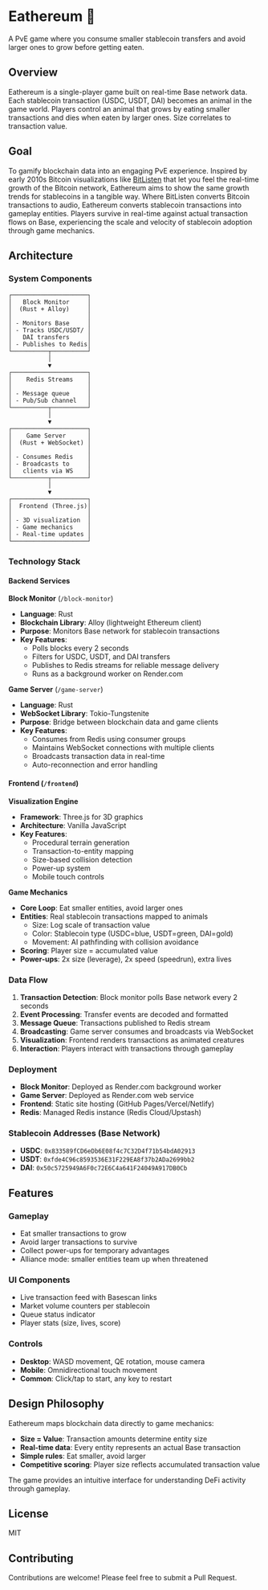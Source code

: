 # Eathereum 🌳

A PvE game where you consume smaller stablecoin transfers and avoid larger ones to grow before getting eaten.

## Overview

Eathereum is a single-player game built on real-time Base network data. Each stablecoin transaction (USDC, USDT, DAI) becomes an animal in the game world. Players control an animal that grows by eating smaller transactions and dies when eaten by larger ones. Size correlates to transaction value.

## Goal

To gamify blockchain data into an engaging PvE experience. Inspired by early 2010s Bitcoin visualizations like [BitListen](https://www.bitlisten.com/) that let you feel the real-time growth of the Bitcoin network, Eathereum aims to show the same growth trends for stablecoins in a tangible way. Where BitListen converts Bitcoin transactions to audio, Eathereum converts stablecoin transactions into gameplay entities. Players survive in real-time against actual transaction flows on Base, experiencing the scale and velocity of stablecoin adoption through game mechanics.

## Architecture

### System Components

```
┌─────────────────────┐
│   Block Monitor     │
│  (Rust + Alloy)     │
│                     │
│ - Monitors Base     │
│ - Tracks USDC/USDT/ │
│   DAI transfers     │
│ - Publishes to Redis│
└──────────┬──────────┘
           │
           ▼
┌─────────────────────┐
│    Redis Streams    │
│                     │
│ - Message queue     │
│ - Pub/Sub channel   │
└──────────┬──────────┘
           │
           ▼
┌─────────────────────┐
│    Game Server      │
│  (Rust + WebSocket) │
│                     │
│ - Consumes Redis    │
│ - Broadcasts to     │
│   clients via WS    │
└──────────┬──────────┘
           │
           ▼
┌─────────────────────┐
│  Frontend (Three.js)│
│                     │
│ - 3D visualization  │
│ - Game mechanics    │
│ - Real-time updates │
└─────────────────────┘
```

### Technology Stack

#### Backend Services

**Block Monitor** (`/block-monitor`)
- **Language**: Rust
- **Blockchain Library**: Alloy (lightweight Ethereum client)
- **Purpose**: Monitors Base network for stablecoin transactions
- **Key Features**:
  - Polls blocks every 2 seconds
  - Filters for USDC, USDT, and DAI transfers
  - Publishes to Redis streams for reliable message delivery
  - Runs as a background worker on Render.com

**Game Server** (`/game-server`)
- **Language**: Rust
- **WebSocket Library**: Tokio-Tungstenite
- **Purpose**: Bridge between blockchain data and game clients
- **Key Features**:
  - Consumes from Redis using consumer groups
  - Maintains WebSocket connections with multiple clients
  - Broadcasts transaction data in real-time
  - Auto-reconnection and error handling

#### Frontend (`/frontend`)

**Visualization Engine**
- **Framework**: Three.js for 3D graphics
- **Architecture**: Vanilla JavaScript
- **Key Features**:
  - Procedural terrain generation
  - Transaction-to-entity mapping
  - Size-based collision detection
  - Power-up system
  - Mobile touch controls

**Game Mechanics**
- **Core Loop**: Eat smaller entities, avoid larger ones
- **Entities**: Real stablecoin transactions mapped to animals
  - Size: Log scale of transaction value
  - Color: Stablecoin type (USDC=blue, USDT=green, DAI=gold)
  - Movement: AI pathfinding with collision avoidance
- **Scoring**: Player size = accumulated value
- **Power-ups**: 2x size (leverage), 2x speed (speedrun), extra lives

### Data Flow

1. **Transaction Detection**: Block monitor polls Base network every 2 seconds
2. **Event Processing**: Transfer events are decoded and formatted
3. **Message Queue**: Transactions published to Redis stream
4. **Broadcasting**: Game server consumes and broadcasts via WebSocket
5. **Visualization**: Frontend renders transactions as animated creatures
6. **Interaction**: Players interact with transactions through gameplay

### Deployment

- **Block Monitor**: Deployed as Render.com background worker
- **Game Server**: Deployed as Render.com web service
- **Frontend**: Static site hosting (GitHub Pages/Vercel/Netlify)
- **Redis**: Managed Redis instance (Redis Cloud/Upstash)

### Stablecoin Addresses (Base Network)

- **USDC**: `0x833589fCD6eDb6E08f4c7C32D4f71b54bdA02913`
- **USDT**: `0xfde4C96c8593536E31F229EA8f37b2ADa2699bb2`
- **DAI**: `0x50c5725949A6F0c72E6C4a641F24049A917DB0Cb`

## Features

### Gameplay
- Eat smaller transactions to grow
- Avoid larger transactions to survive
- Collect power-ups for temporary advantages
- Alliance mode: smaller entities team up when threatened

### UI Components
- Live transaction feed with Basescan links
- Market volume counters per stablecoin
- Queue status indicator
- Player stats (size, lives, score)

### Controls
- **Desktop**: WASD movement, QE rotation, mouse camera
- **Mobile**: Omnidirectional touch movement
- **Common**: Click/tap to start, any key to restart

## Design Philosophy

Eathereum maps blockchain data directly to game mechanics:
- **Size = Value**: Transaction amounts determine entity size
- **Real-time data**: Every entity represents an actual Base transaction
- **Simple rules**: Eat smaller, avoid larger
- **Competitive scoring**: Player size reflects accumulated transaction value

The game provides an intuitive interface for understanding DeFi activity through gameplay.

## License

MIT

## Contributing

Contributions are welcome! Please feel free to submit a Pull Request.
